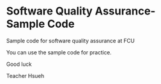 Software Quality Assurance- Sample Code
===

Sample code for software quality assurance at FCU

You can use the sample code for practice. 

Good luck

Teacher Hsueh
